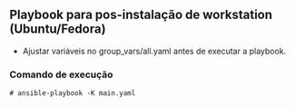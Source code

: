 ## Playbook para pos-instalação de workstation (Ubuntu/Fedora)

- Ajustar variáveis no group_vars/all.yaml antes de executar a playbook.

### Comando de execução

```shell
# ansible-playbook -K main.yaml
```
